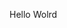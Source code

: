 Hello Wolrd








































































































































































































































































































































































































































































































































































































































































































































































































































































































































































































































































































































































































































































































































































































































































































































































































































































































































































































































































































































































































































































































































































































































































































































































































































































































































































































































































